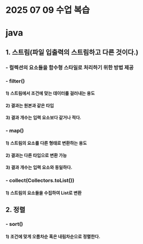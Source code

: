 # 2025 07 09 수업 복습
# java

## 1. 스트림(파일 입출력의 스트림하고 다른 것이다.)
### - 컬렉션의 요소들을 함수형 스타일로 처리하기 위한 방법 제공
### - filter()
#### 1) 스트림에서 조건에 맞는 데이터를 걸러내는 용도
#### 2) 결과는 원본과 같은 타입
#### 3) 결과 개수는 입력 요소보다 같거나 적다.
### - map()
#### 1) 스트림의 요소를 다른 형태로 변환하는 용도
#### 2) 결과는 다른 타입으로 변환 가능
#### 3) 결과 개수는 입력 요소와 동일하다.
### - collect(Collectors.toList())
#### 1) 스트림의 요소들을 수집하여 List로 변환

## 2. 정렬
### - sort()
#### 1) 조건에 맞게 오름차순 혹은 내림차순으로 정렬한다.
